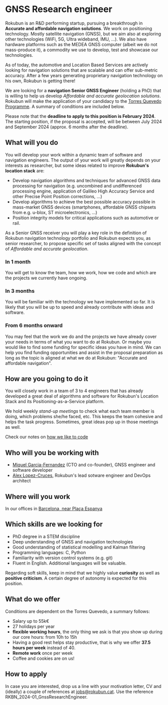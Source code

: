 # GNSS Research engineer

Rokubun is an R&D performing startup, pursuing a breakthrough in **Accurate and affordable navigation solutions**. We work on positioning technology. Mostly satellite navigation (GNSS), but we aim also at exploring other technologies (WiFi, 5G, Ultra wideband, IMU, ...). We also have hardware platforms such as the MEDEA GNSS computer (albeit we do not mass-produce it), a commodity we use to develop, test and showcase our technologies.

As of today, the automotive and Location Based Services are actively looking for navigation solutions that are scalable and can offer sub-metric accuracy. After a few years generating proprietary navigation technology on his own, Rokubun is getting there!

We are looking for a **navigation Senior GNSS Engineer** (holding a PhD) that is willing to help us develop *Affordable and accurate geolocation solutions*. Rokubun will make the application of your candidacy to the [Torres Quevedo Programme](https://www.aei.gob.es/convocatorias/buscador-convocatorias/ayudas-contratos-torres-quevedo-ptq-2023). A summary of conditions are included below.

Please note that the **deadline to apply to this position is February 2024**. The starting position, if the proposal is accepted, will be between July 2024 and September 2024 (approx. 6 months after the deadline).

## What will you do

You will develop your work within a dynamic team of software and navigation engineers. The output of your work will greatly depends on your interests as researcher, but some ideas related to improve **Rokubun's location stack** are:

- Develop navigation algorithms and techniques for advanced GNSS data processing for navigation (e.g. uncombined and undifferenced processing engine, application of Galileo High Accuracy Service and other Precise Point Position corrections, ...)
- Develop algorithms to achieve the best possible accuracy possible in mass-market GNSS devices (smartphones, affordable GNSS chipsets from e.g. u-blox, ST microelectronics, ...)
- Position integrity models for critical applications such as automotive or rail.

As a Senior GNSS receiver you will play a key role in the definition of Rokubun navigation technology portfolio and Rokubun expects you, as senior researcher, to propose specific set of tasks aligned with the concept of *Affordable and accurate geolocation*.

### In 1 month

You will get to know the team, how we work, how we code and which are the projects we currently have ongoing.

### In 3 months

You will be familiar with the technology we have implemented so far. It is likely that you will be up to speed and already contribute with ideas and software.

### From 6 months onward

You may feel that the work we do and the projects we have already cover your needs in terms of what you want to do at Rokubun. Or maybe you would like to find some funding for specific ideas you have in mind. We can help you find funding opportunities and assist in the proposal preparation as long as the topic is aligned at what we do at Rokubun: "Accurate and affordable navigation".

## How are you going to do it

You will closely work in a team of 3 to 4 engineers that has already developed a great deal of algorithms and software for Rokubun's Location Stack and its Positioning-as-a-Service platform.

We hold weekly *stand-up meetings* to check what each team member is doing, which problems she/he faced, etc. This keeps the team cohesive and helps the task progress. Sometimes, great ideas pop up in those meetings as well.

Check our notes on [how we like to code](https://github.com/rokubun/jobs/wiki/how-we-code)

## Who will you be working with

- [Miquel Garcia-Fernandez](https://www.linkedin.com/in/miquelgarcia/) (CTO and co-founder), GNSS engineer and software developer
- [Alex Lopez-Cruces](https://es.linkedin.com/in/alexlopezcruces), Rokubun's lead sotware engineer and DevOps architect

## Where will you work

In our offices in [Barcelona, near Plaça Espanya](https://www.openstreetmap.org/search?query=rokubun#map=19/41.37526/2.16662)

## Which skills are we looking for

- PhD degree in a STEM discipline
- Deep understanding of GNSS and navigation technologies
- Good understanding of statistical modelling and Kalman filtering
- Programming languages: C, Python
- Familiarity with version control systems (e.g. git)
- Fluent in English. Additional languages will be valuable.

Regarding soft skills, keep in mind that we highly value **curiosity** as well as **positive criticism**. A certain degree of autonomy is expected for this position.

## What do we offer

Conditions are dependent on the Torres Quevedo, a summary follows:

- Salary up to 55k€
- 27 holidays per year
- **flexible working hours**, the only thing we ask is that you show up during our core hours: from 10h to 15h
- Having a good rest helps stay productive, that is why we offer **37.5 hours per week** instead of 40.
- **Remote work** once per week
- Coffee and cookies are on us!

## How to apply

In case you are interested, drop us a line with your motivation letter, CV and (ideally) a couple of references at [jobs@rokubun.cat](jobs@rokubun.cat). Use the reference RKBN_2024-01_GnssResearchEngineer.
